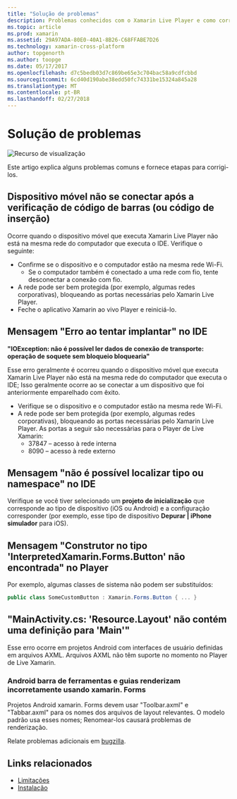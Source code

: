 ```yaml
---
title: "Solução de problemas"
description: Problemas conhecidos com o Xamarin Live Player e como corrigi-los.
ms.topic: article
ms.prod: xamarin
ms.assetid: 29A97ADA-80E0-40A1-8B26-C68FFABE7D26
ms.technology: xamarin-cross-platform
author: topgenorth
ms.author: toopge
ms.date: 05/17/2017
ms.openlocfilehash: d7c5bedb03d7c869be65e3c704bac58a9cdfcbbd
ms.sourcegitcommit: 6cd40d190abe38edd50fc74331be15324a845a28
ms.translationtype: MT
ms.contentlocale: pt-BR
ms.lasthandoff: 02/27/2018
---
```

# <a name="troubleshooting"></a>Solução de problemas

![Recurso de visualização](~/media/shared/preview.png)

Este artigo explica alguns problemas comuns e fornece etapas para corrigi-los.


## <a name="mobile-device-does-not-connect-after-scanning-barcode-or-entering-code"></a>Dispositivo móvel não se conectar após a verificação de código de barras (ou código de inserção)

Ocorre quando o dispositivo móvel que executa Xamarin Live Player não está na mesma rede do computador que executa o IDE. Verifique o seguinte:

- Confirme se o dispositivo e o computador estão na mesma rede Wi-Fi.
  - Se o computador também é conectado a uma rede com fio, tente desconectar a conexão com fio.
- A rede pode ser bem protegida (por exemplo, algumas redes corporativas), bloqueando as portas necessárias pelo Xamarin Live Player.
- Feche o aplicativo Xamarin ao vivo Player e reiniciá-lo.


## <a name="error-while-trying-to-deploy-message-in-ide"></a>Mensagem "Erro ao tentar implantar" no IDE

**"IOException: não é possível ler dados de conexão de transporte: operação de soquete sem bloqueio bloquearia"**

Esse erro geralmente é ocorreu quando o dispositivo móvel que executa Xamarin Live Player não está na mesma rede do computador que executa o IDE; Isso geralmente ocorre ao se conectar a um dispositivo que foi anteriormente emparelhado com êxito.

* Verifique se o dispositivo e o computador estão na mesma rede Wi-Fi.
* A rede pode ser bem protegida (por exemplo, algumas redes corporativas), bloqueando as portas necessárias pelo Xamarin Live Player. As portas a seguir são necessárias para o Player de Live Xamarin:
  * 37847 – acesso à rede interna 
  * 8090 – acesso à rede externo

## <a name="type-or-namespace-cannot-be-found-message-in-ide"></a>Mensagem "não é possível localizar tipo ou namespace" no IDE

Verifique se você tiver selecionado um **projeto de inicialização** que corresponde ao tipo de dispositivo (iOS ou Android) e a configuração corresponder (por exemplo, esse tipo de dispositivo **Depurar | iPhone simulador** para iOS).

## <a name="constructor-on-type-interpretedxamarinformsbutton-not-found-message-in-player"></a>Mensagem "Construtor no tipo 'InterpretedXamarin.Forms.Button' não encontrada" no Player

Por exemplo, algumas classes de sistema não podem ser substituídos:

```csharp
public class SomeCustomButton : Xamarin.Forms.Button { ... }
```

## <a name="mainactivitycs-resourcelayout-does-not-contain-a-definition-for-main"></a>"MainActivity.cs: 'Resource.Layout' não contém uma definição para 'Main'"

Esse erro ocorre em projetos Android com interfaces de usuário definidas em arquivos AXML.
Arquivos AXML não têm suporte no momento no Player de Live Xamarin.

### <a name="android-toolbar-and-tabs-render-incorrectly-using-xamarinforms"></a>Android barra de ferramentas e guias renderizam incorretamente usando xamarin. Forms

Projetos Android xamarin. Forms devem usar "Toolbar.axml" e "Tabbar.axml" para os nomes dos arquivos de layout relevantes. O modelo padrão usa esses nomes; Renomear-los causará problemas de renderização.


Relate problemas adicionais em [bugzilla](https://aka.ms/live-player-report-issue).


## <a name="related-links"></a>Links relacionados

- [Limitações](~/tools/live-player/limitations.md)
- [Instalação](~/tools/live-player/install.md)

